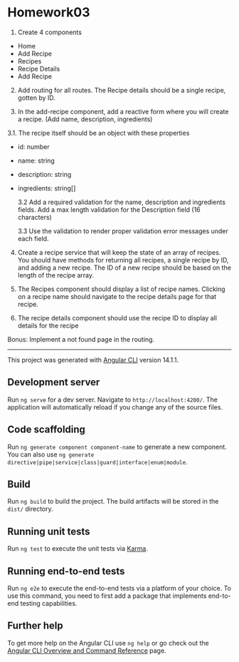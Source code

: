 # Homework03

1. Create 4 components

- Home
- Add Recipe
- Recipes
- Recipe Details
- Add Recipe

2. Add routing for all routes. The Recipe details should be a single recipe, gotten by ID.

3. In the add-recipe component, add a reactive form where you will create a recipe. (Add name, description, ingredients)

3.1. The recipe itself should be an object with these properties

- id: number
- name: string
- description: string
- ingredients: string[]

  3.2 Add a required validation for the name, description and ingredients fields.
  Add a max length validation for the Description field (16 characters)

  3.3 Use the validation to render proper validation error messages under each field.

4. Create a recipe service that will keep the state of an array of recipes. You should have methods
   for returning all recipes, a single recipe by ID, and adding a new recipe.
   The ID of a new recipe should be based on the length of the recipe array.

5. The Recipes component should display a list of recipe names. Clicking on a recipe name should navigate to the recipe details page
   for that recipe.

6. The recipe details component should use the recipe ID to display all details for the recipe

Bonus: Implement a not found page in the routing.

---

This project was generated with [Angular CLI](https://github.com/angular/angular-cli) version 14.1.1.

## Development server

Run `ng serve` for a dev server. Navigate to `http://localhost:4200/`. The application will automatically reload if you change any of the source files.

## Code scaffolding

Run `ng generate component component-name` to generate a new component. You can also use `ng generate directive|pipe|service|class|guard|interface|enum|module`.

## Build

Run `ng build` to build the project. The build artifacts will be stored in the `dist/` directory.

## Running unit tests

Run `ng test` to execute the unit tests via [Karma](https://karma-runner.github.io).

## Running end-to-end tests

Run `ng e2e` to execute the end-to-end tests via a platform of your choice. To use this command, you need to first add a package that implements end-to-end testing capabilities.

## Further help

To get more help on the Angular CLI use `ng help` or go check out the [Angular CLI Overview and Command Reference](https://angular.io/cli) page.
